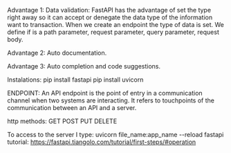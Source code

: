 
Advantage 1: Data validation:
FastAPI has the advantage of set the type right away so it can accept or denegate the data type of the information want to transaction.
When we create an endpoint the type of data is set.
We define if is a path parameter, request parameter, query parameter, request body.

Advantage 2: Auto documentation.

Advantage 3: Auto completion and code suggestions.

Instalations:
pip install fastapi
pip install uvicorn

ENDPOINT:
An API endpoint is the point of entry in a communication channel when two systems are interacting. It refers to touchpoints of the communication between an API and a server.

http methods:
GET
POST
PUT
DELETE

To access to the server I type: uvicorn file_name:app_name --reload
fastapi tutorial: https://fastapi.tiangolo.com/tutorial/first-steps/#operation


